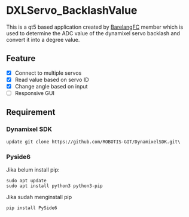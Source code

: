 # DXLServo_BacklashValue
This is a qt5 based application created by [BarelangFC](https://github.com/BarelangFC) member which is used to determine the ADC value of the dynamixel servo backlash and convert it into a degree value.

## Feature
- [x] Connect to multiple servos
- [x] Read value based on servo ID
- [x] Change angle based on input
- [ ] Responsive GUI

## Requirement
### Dynamixel SDK
```sudo apt 
update git clone https://github.com/ROBOTIS-GIT/DynamixelSDK.git\ 
```

### Pyside6
Jika belum install pip:
```
sudo apt update
sudo apt install python3 python3-pip
```

Jika sudah menginstall pip
```
pip install PySide6
```

